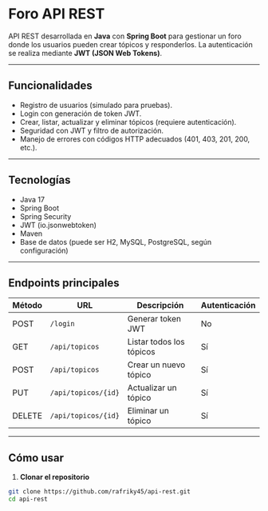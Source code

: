 # Foro API REST

API REST desarrollada en **Java** con **Spring Boot** para gestionar un foro donde los usuarios pueden crear tópicos y responderlos. La autenticación se realiza mediante **JWT (JSON Web Tokens)**.

---

## Funcionalidades

- Registro de usuarios (simulado para pruebas).
- Login con generación de token JWT.
- Crear, listar, actualizar y eliminar tópicos (requiere autenticación).
- Seguridad con JWT y filtro de autorización.
- Manejo de errores con códigos HTTP adecuados (401, 403, 201, 200, etc.).

---

## Tecnologías

- Java 17
- Spring Boot
- Spring Security
- JWT (io.jsonwebtoken)
- Maven
- Base de datos (puede ser H2, MySQL, PostgreSQL, según configuración)

---

## Endpoints principales

| Método | URL                   | Descripción                          | Autenticación |
|--------|----------------------|--------------------------------------|---------------|
| POST   | `/login`             | Generar token JWT                     | No            |
| GET    | `/api/topicos`       | Listar todos los tópicos              | Sí            |
| POST   | `/api/topicos`       | Crear un nuevo tópico                 | Sí            |
| PUT    | `/api/topicos/{id}`  | Actualizar un tópico                  | Sí            |
| DELETE | `/api/topicos/{id}`  | Eliminar un tópico                    | Sí            |

---

## Cómo usar

1. **Clonar el repositorio**
```bash
git clone https://github.com/rafriky45/api-rest.git
cd api-rest
